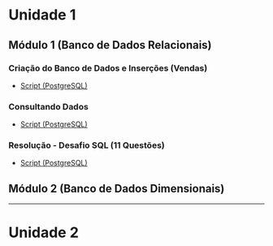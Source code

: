 # Unidade 1

## Módulo 1 (Banco de Dados Relacionais)

### Criação do Banco de Dados e Inserções (Vendas)
- [Script (PostgreSQL)](https://gist.github.com/aasouzaconsult/a7ebb734d963ae00990905a664e3b448)

### Consultando Dados
- [Script (PostgreSQL)](https://gist.github.com/aasouzaconsult/7ef239cbe96899e1bb64a6e2329fff39)

### Resolução - Desafio SQL (11 Questões)
- [Script (PostgreSQL)](https://gist.github.com/aasouzaconsult/2c8d3f17422e9214f8b6b8b5124afdf8--)

## Módulo 2 (Banco de Dados Dimensionais)


--------
# Unidade 2
